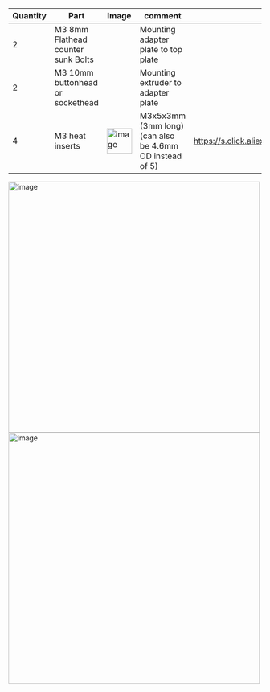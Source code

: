 | Quantity | Part                         | Image             | comment  | Links  |
| ------ | ----                           | -------           | -----    | -----	|
| 2       | M3 8mm Flathead counter sunk Bolts|              | Mounting adapter plate to top plate |   |
| 2       | M3 10mm buttonhead or sockethead|              | Mounting extruder to adapter plate |   |
| 4     | M3 heat inserts |<img width="50" alt="image" src="https://user-images.githubusercontent.com/37383368/213013307-f72b9e07-181a-4029-948b-95a7e522ceda.png"> |  M3x5x3mm (3mm long) (can also be 4.6mm OD instead of 5)                | https://s.click.aliexpress.com/e/_Dn07hR5  |


<img width="500" alt="image" src="https://user-images.githubusercontent.com/37383368/213021136-4b6e5af3-25e6-4447-a191-8e5e023fdc41.png"><img width="500" alt="image" src="https://user-images.githubusercontent.com/37383368/213021267-be52a442-46b4-4a45-9076-381147666683.png">






